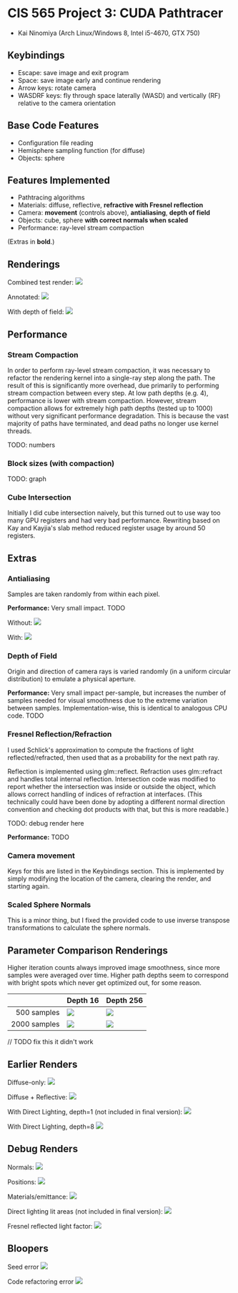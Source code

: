 CIS 565 Project 3: CUDA Pathtracer
==================================

* Kai Ninomiya (Arch Linux/Windows 8, Intel i5-4670, GTX 750)


Keybindings
-----------

* Escape: save image and exit program
* Space: save image early and continue rendering
* Arrow keys: rotate camera
* WASDRF keys: fly through space laterally (WASD) and vertically (RF) relative
  to the camera orientation


Base Code Features
------------------

* Configuration file reading
* Hemisphere sampling function (for diffuse)
* Objects: sphere


Features Implemented
--------------------

* Pathtracing algorithms
* Materials: diffuse, reflective, **refractive with Fresnel reflection**
* Camera: **movement** (controls above), **antialiasing**, **depth of field**
* Objects: cube, sphere **with correct normals when scaled**
* Performance: ray-level stream compaction

(Extras in **bold**.)


Renderings
----------

Combined test render:
![](images/22_brighter_d16s2000.png)

Annotated:
![](images/24_annotated.png)

With depth of field:
![](images/23_ultimate_d16s2000.png)


Performance
-----------

### Stream Compaction

In order to perform ray-level stream compaction, it was necessary to refactor
the rendering kernel into a single-ray step along the path. The result of this
is significantly more overhead, due primarily to performing stream compaction
between every step. At low path depths (e.g. 4), performance is lower with
stream compaction. However, stream compaction allows for extremely high path
depths (tested up to 1000) without very significant performance degradation.
This is because the vast majority of paths have terminated, and dead paths no
longer use kernel threads.

TODO: numbers

### Block sizes (with compaction)

TODO: graph

### Cube Intersection

Initially I did cube intersection naively, but this turned out to use way too
many GPU registers and had very bad performance. Rewriting based on Kay and
Kayjia's slab method reduced register usage by around 50 registers.


Extras
------

### Antialiasing

Samples are taken randomly from within each pixel.

**Performance:** Very small impact. TODO

Without:
![](images/15_slightly_better_depth1.png)

With:
![](images/16_antialiasing_depth1.png)


### Depth of Field

Origin and direction of camera rays is varied randomly (in a uniform circular
distribution) to emulate a physical aperture.

**Performance:** Very small impact per-sample, but increases the number of
samples needed for visual smoothness due to the extreme variation between
samples. Implementation-wise, this is identical to analogous CPU code. TODO

### Fresnel Reflection/Refraction

I used Schlick's approximation to compute the fractions of light
reflected/refracted, then used that as a probability for the next path ray.

Reflection is implemented using glm::reflect.  Refraction uses glm::refract and
handles total internal reflection. Intersection code was modified to report
whether the intersection was inside or outside the object, which allows correct
handling of indices of refraction at interfaces. (This technically could have
been done by adopting a different normal direction convention and checking
dot products with that, but this is more readable.)

TODO: debug render here

**Performance:** TODO

### Camera movement

Keys for this are listed in the Keybindings section. This is implemented by
simply modifying the location of the camera, clearing the render, and starting
again.

### Scaled Sphere Normals

This is a minor thing, but I fixed the provided code to use inverse transpose
transformations to calculate the sphere normals.


Parameter Comparison Renderings
-------------------------------

Higher iteration counts always improved image smoothness, since more samples
were averaged over time. Higher path depths seem to correspond with bright
spots which never get optimized out, for some reason.

|              | Depth 16                         | Depth 256                         |
| ------------:| -------------------------------- | --------------------------------- |
|  500 samples | ![](images/22_ultimate_d16s500 ) | ![](images/22_ultimate_d256s500 ) |
| 2000 samples | ![](images/22_ultimate_d16s2000) | ![](images/22_ultimate_d256s2000) |

// TODO fix this it didn't work


Earlier Renders
---------------

Diffuse-only:
![](images/08_diffuse_5000.png)

Diffuse + Reflective:
![](images/12_refactored.png)

With Direct Lighting, depth=1 (not included in final version):
![](images/15_slightly_better_depth1.png)

With Direct Lighting, depth=8
![](images/15_slightly_better_depth8.png)


Debug Renders
-------------

Normals:
![](images/01_debug_nor.png)

Positions:
![](images/02_debug_pos.png)

Materials/emittance:
![](images/03_debug_emit.png)

Direct lighting lit areas (not included in final version):
![](images/14_direct_lighting_depth_1)

Fresnel reflected light factor:
![](images/20_fresnel_debug_d16s500.png)


Bloopers
--------

Seed error
![](images/06_seed_error_500.png)

Code refactoring error
![](images/10_refactor_error.png)
